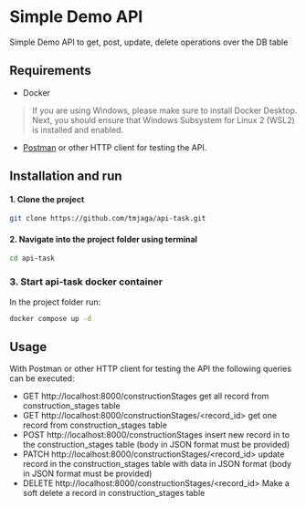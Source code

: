 # Simple Demo API

Simple Demo API to get, post, update, delete operations over the DB table

## Requirements
- Docker
>If you are using Windows, please make sure to install Docker Desktop.
Next, you should ensure that Windows Subsystem for Linux 2 (WSL2) is installed and enabled.

- [Postman](https://www.postman.com) or other HTTP client for testing the API.

## Installation and run

#### 1. Clone the project
```bash
git clone https://github.com/tmjaga/api-task.git
```
#### 2. Navigate into the project folder using terminal
```bash
cd api-task
```
### 3. Start api-task docker container
In the project folder run:
```bash
docker compose up -d
```

## Usage

With Postman or other HTTP client for testing the API the following queries can be executed:
- GET http://localhost:8000/constructionStages get all record from construction_stages table
- GET http://localhost:8000/constructionStages/<record_id> get one record from construction_stages table
- POST http://localhost:8000/constructionStages insert new record in to the construction_stages table (body in JSON format must be provided)
- PATCH http://localhost:8000/constructionStages/<record_id> update record in the construction_stages table with data in JSON format (body in JSON format must be provided)
- DELETE http://localhost:8000/constructionStages/<record_id> Make a soft delete a record in construction_stages table
